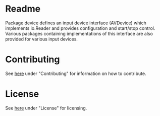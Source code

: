# Readme

Package device defines an input device interface (AVDevice) which implements
io.Reader and provides configuration and start/stop control. Various packages
containing implementations of this interface are also provided for various
input devices.

# Contributing

See [here](https://bitbucket.org/ausocean/av/src/master/README.md) under "Contributing"
for information on how to contribute.

# License

See [here](https://bitbucket.org/ausocean/av/src/master/README.md) under "License"
for licensing.

